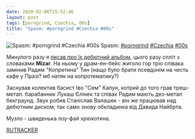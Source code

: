 ```yaml
---
date: 2020-02-06T15:52:46
layout: post
tags: [porngrind, Czechia, 00s]
title: "Spasm: #porngrind #Czechia #00s"
---
```

![Spasm: #porngrind #Czechia #00s](https://res.cloudinary.com/vast-space-unexplored/image/upload/q_auto,dpr_auto,w_auto/photos/photo_876_06-02-2020_15-52-46.jpg)
Spasm: [#porngrind](/tags/#porngrind) [#Czechia](/tags/#Czechia) [#00s](/tags/#00s)

Минулого разу я [писав про їх дебютний альбом](/2019-12-19-spasm--porngrind-grindcore-czechia-00s), цього разу спліт з словаками **Mizar**. На ньому у драм-ен-бейс жиголо гор тріо співака замінив Радим &quot;Копретина&quot; Тин (нащо було брати псевдонім на честь кафе у Празі? мб натяк на копротематику?)

Заснував колектив басист Іво &quot;Сем&quot; Капун, котрий до того грав треш-метал. барабанник Лукаш Єлінек та співак Радим мають дез-метал бекграунд. Звук робив Станіслав Валашек - він же працював над дебютним диском; так само знову обкладинка від Давида Найбрта.

Музло - швиденька лоу-фай хрюкотина.

[RUTRACKER](https://rutracker.org/forum/viewtopic.php?t=3789530)